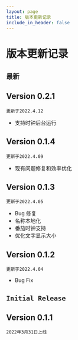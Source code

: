 ```yaml
---
layout: page
title: 版本更新记录
include_in_header: false
---
```


# 版本更新记录




## `最新`

## Version 0.2.1

`更新于2022.4.12`

* 支持时钟后台运行

## Version 0.1.4

`更新于2022.4.09`

* 现有问题修复和效率优化

## Version 0.1.3

`更新于2022.4.05`

* Bug 修复
* 名称本地化
* 番茄时钟支持
* 优化文字显示大小


## Version 0.1.2

`更新于2022.4.04`

* Bug Fix



## `Initial Release`

## Version 0.1.1
`2022年3月31日上线`
